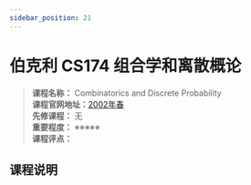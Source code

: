 ```yaml
---
sidebar_position: 21
---
```


# 伯克利 CS174 组合学和离散概论




>**课程名称：** Combinatorics and Discrete Probability    
**课程官网地址：**[2002年春](https://people.eecs.berkeley.edu/~jordan/courses/174-spring02/)  
**先修课程：** 无  
**重要程度：** ※※※※※  
**课程评点：** 

## 课程说明


<Comment></Comment>

